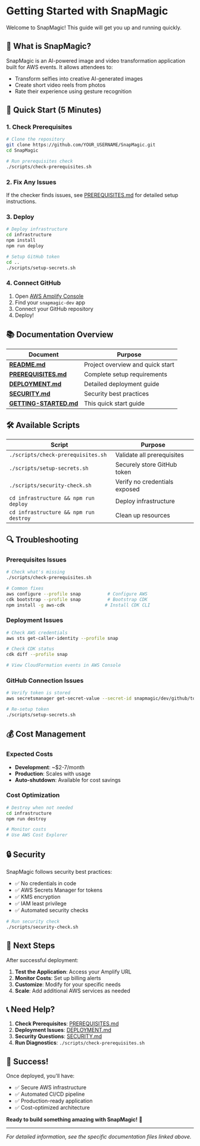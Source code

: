 # Getting Started with SnapMagic

Welcome to SnapMagic! This guide will get you up and running quickly.

## 🎯 What is SnapMagic?

SnapMagic is an AI-powered image and video transformation application built for AWS events. It allows attendees to:
- Transform selfies into creative AI-generated images
- Create short video reels from photos
- Rate their experience using gesture recognition

## 🚀 Quick Start (5 Minutes)

### 1. Check Prerequisites
```bash
# Clone the repository
git clone https://github.com/YOUR_USERNAME/SnapMagic.git
cd SnapMagic

# Run prerequisites check
./scripts/check-prerequisites.sh
```

### 2. Fix Any Issues
If the checker finds issues, see [PREREQUISITES.md](PREREQUISITES.md) for detailed setup instructions.

### 3. Deploy
```bash
# Deploy infrastructure
cd infrastructure
npm install
npm run deploy

# Setup GitHub token
cd ..
./scripts/setup-secrets.sh
```

### 4. Connect GitHub
1. Open [AWS Amplify Console](https://console.aws.amazon.com/amplify/)
2. Find your `snapmagic-dev` app
3. Connect your GitHub repository
4. Deploy!

## 📚 Documentation Overview

| Document | Purpose |
|----------|---------|
| **[README.md](README.md)** | Project overview and quick start |
| **[PREREQUISITES.md](PREREQUISITES.md)** | Complete setup requirements |
| **[DEPLOYMENT.md](DEPLOYMENT.md)** | Detailed deployment guide |
| **[SECURITY.md](SECURITY.md)** | Security best practices |
| **[GETTING-STARTED.md](GETTING-STARTED.md)** | This quick start guide |

## 🛠️ Available Scripts

| Script | Purpose |
|--------|---------|
| `./scripts/check-prerequisites.sh` | Validate all prerequisites |
| `./scripts/setup-secrets.sh` | Securely store GitHub token |
| `./scripts/security-check.sh` | Verify no credentials exposed |
| `cd infrastructure && npm run deploy` | Deploy infrastructure |
| `cd infrastructure && npm run destroy` | Clean up resources |

## 🔍 Troubleshooting

### Prerequisites Issues
```bash
# Check what's missing
./scripts/check-prerequisites.sh

# Common fixes
aws configure --profile snap          # Configure AWS
cdk bootstrap --profile snap          # Bootstrap CDK
npm install -g aws-cdk               # Install CDK CLI
```

### Deployment Issues
```bash
# Check AWS credentials
aws sts get-caller-identity --profile snap

# Check CDK status
cdk diff --profile snap

# View CloudFormation events in AWS Console
```

### GitHub Connection Issues
```bash
# Verify token is stored
aws secretsmanager get-secret-value --secret-id snapmagic/dev/github/token --profile snap

# Re-setup token
./scripts/setup-secrets.sh
```

## 💰 Cost Management

### Expected Costs
- **Development**: ~$2-7/month
- **Production**: Scales with usage
- **Auto-shutdown**: Available for cost savings

### Cost Optimization
```bash
# Destroy when not needed
cd infrastructure
npm run destroy

# Monitor costs
# Use AWS Cost Explorer
```

## 🔒 Security

SnapMagic follows security best practices:
- ✅ No credentials in code
- ✅ AWS Secrets Manager for tokens
- ✅ KMS encryption
- ✅ IAM least privilege
- ✅ Automated security checks

```bash
# Run security check
./scripts/security-check.sh
```

## 🎯 Next Steps

After successful deployment:

1. **Test the Application**: Access your Amplify URL
2. **Monitor Costs**: Set up billing alerts
3. **Customize**: Modify for your specific needs
4. **Scale**: Add additional AWS services as needed

## 📞 Need Help?

1. **Check Prerequisites**: [PREREQUISITES.md](PREREQUISITES.md)
2. **Deployment Issues**: [DEPLOYMENT.md](DEPLOYMENT.md)
3. **Security Questions**: [SECURITY.md](SECURITY.md)
4. **Run Diagnostics**: `./scripts/check-prerequisites.sh`

## 🎉 Success!

Once deployed, you'll have:
- ✅ Secure AWS infrastructure
- ✅ Automated CI/CD pipeline
- ✅ Production-ready application
- ✅ Cost-optimized architecture

**Ready to build something amazing with SnapMagic!** 🚀

---

*For detailed information, see the specific documentation files linked above.*
